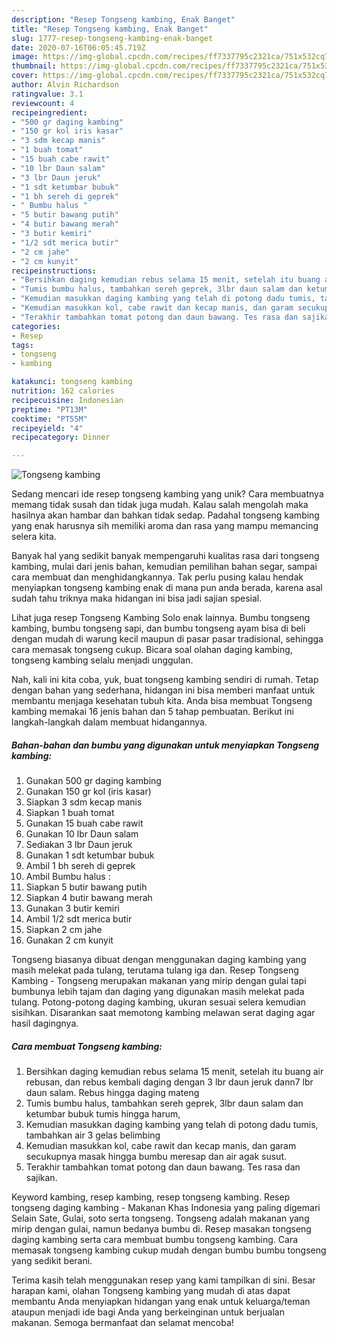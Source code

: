 ```yaml
---
description: "Resep Tongseng kambing, Enak Banget"
title: "Resep Tongseng kambing, Enak Banget"
slug: 1777-resep-tongseng-kambing-enak-banget
date: 2020-07-16T06:05:45.719Z
image: https://img-global.cpcdn.com/recipes/ff7337795c2321ca/751x532cq70/tongseng-kambing-foto-resep-utama.jpg
thumbnail: https://img-global.cpcdn.com/recipes/ff7337795c2321ca/751x532cq70/tongseng-kambing-foto-resep-utama.jpg
cover: https://img-global.cpcdn.com/recipes/ff7337795c2321ca/751x532cq70/tongseng-kambing-foto-resep-utama.jpg
author: Alvin Richardson
ratingvalue: 3.1
reviewcount: 4
recipeingredient:
- "500 gr daging kambing"
- "150 gr kol iris kasar"
- "3 sdm kecap manis"
- "1 buah tomat"
- "15 buah cabe rawit"
- "10 lbr Daun salam"
- "3 lbr Daun jeruk"
- "1 sdt ketumbar bubuk"
- "1 bh sereh di geprek"
- " Bumbu halus "
- "5 butir bawang putih"
- "4 butir bawang merah"
- "3 butir kemiri"
- "1/2 sdt merica butir"
- "2 cm jahe"
- "2 cm kunyit"
recipeinstructions:
- "Bersihkan daging kemudian rebus selama 15 menit, setelah itu buang air rebusan, dan rebus kembali daging dengan 3 lbr daun jeruk dann7 lbr daun salam. Rebus hingga daging mateng"
- "Tumis bumbu halus, tambahkan sereh geprek, 3lbr daun salam dan ketumbar bubuk tumis hingga harum,"
- "Kemudian masukkan daging kambing yang telah di potong dadu tumis, tambahkan air 3 gelas belimbing"
- "Kemudian masukkan kol, cabe rawit dan kecap manis, dan garam secukupnya masak hingga bumbu meresap dan air agak susut."
- "Terakhir tambahkan tomat potong dan daun bawang. Tes rasa dan sajikan."
categories:
- Resep
tags:
- tongseng
- kambing

katakunci: tongseng kambing 
nutrition: 162 calories
recipecuisine: Indonesian
preptime: "PT13M"
cooktime: "PT55M"
recipeyield: "4"
recipecategory: Dinner

---
```



![Tongseng kambing](https://img-global.cpcdn.com/recipes/ff7337795c2321ca/751x532cq70/tongseng-kambing-foto-resep-utama.jpg)

Sedang mencari ide resep tongseng kambing yang unik? Cara membuatnya memang tidak susah dan tidak juga mudah. Kalau salah mengolah maka hasilnya akan hambar dan bahkan tidak sedap. Padahal tongseng kambing yang enak harusnya sih memiliki aroma dan rasa yang mampu memancing selera kita.

Banyak hal yang sedikit banyak mempengaruhi kualitas rasa dari tongseng kambing, mulai dari jenis bahan, kemudian pemilihan bahan segar, sampai cara membuat dan menghidangkannya. Tak perlu pusing kalau hendak menyiapkan tongseng kambing enak di mana pun anda berada, karena asal sudah tahu triknya maka hidangan ini bisa jadi sajian spesial.

Lihat juga resep Tongseng Kambing Solo enak lainnya. Bumbu tongseng kambing, bumbu tongseng sapi, dan bumbu tongseng ayam bisa di beli dengan mudah di warung kecil maupun di pasar pasar tradisional, sehingga cara memasak tongseng cukup. Bicara soal olahan daging kambing, tongseng kambing selalu menjadi unggulan.


Nah, kali ini kita coba, yuk, buat tongseng kambing sendiri di rumah. Tetap dengan bahan yang sederhana, hidangan ini bisa memberi manfaat untuk membantu menjaga kesehatan tubuh kita. Anda bisa membuat Tongseng kambing memakai 16 jenis bahan dan 5 tahap pembuatan. Berikut ini langkah-langkah dalam membuat hidangannya.

<!--inarticleads1-->

##### Bahan-bahan dan bumbu yang digunakan untuk menyiapkan Tongseng kambing:

1. Gunakan 500 gr daging kambing
1. Gunakan 150 gr kol (iris kasar)
1. Siapkan 3 sdm kecap manis
1. Siapkan 1 buah tomat
1. Gunakan 15 buah cabe rawit
1. Gunakan 10 lbr Daun salam
1. Sediakan 3 lbr Daun jeruk
1. Gunakan 1 sdt ketumbar bubuk
1. Ambil 1 bh sereh di geprek
1. Ambil  Bumbu halus :
1. Siapkan 5 butir bawang putih
1. Siapkan 4 butir bawang merah
1. Gunakan 3 butir kemiri
1. Ambil 1/2 sdt merica butir
1. Siapkan 2 cm jahe
1. Gunakan 2 cm kunyit


Tongseng biasanya dibuat dengan menggunakan daging kambing yang masih melekat pada tulang, terutama tulang iga dan. Resep Tongseng Kambing - Tongseng merupakan makanan yang mirip dengan gulai tapi bumbunya lebih tajam dan daging yang digunakan masih melekat pada tulang. Potong-potong daging kambing, ukuran sesuai selera kemudian sisihkan. Disarankan saat memotong kambing melawan serat daging agar hasil dagingnya. 

<!--inarticleads2-->

##### Cara membuat Tongseng kambing:

1. Bersihkan daging kemudian rebus selama 15 menit, setelah itu buang air rebusan, dan rebus kembali daging dengan 3 lbr daun jeruk dann7 lbr daun salam. Rebus hingga daging mateng
1. Tumis bumbu halus, tambahkan sereh geprek, 3lbr daun salam dan ketumbar bubuk tumis hingga harum,
1. Kemudian masukkan daging kambing yang telah di potong dadu tumis, tambahkan air 3 gelas belimbing
1. Kemudian masukkan kol, cabe rawit dan kecap manis, dan garam secukupnya masak hingga bumbu meresap dan air agak susut.
1. Terakhir tambahkan tomat potong dan daun bawang. Tes rasa dan sajikan.


Keyword kambing, resep kambing, resep tongseng kambing. Resep tongseng daging kambing - Makanan Khas Indonesia yang paling digemari Selain Sate, Gulai, soto serta tongseng. Tongseng adalah makanan yang mirip dengan gulai, namun bedanya bumbu di. Resep masakan tongseng daging kambing serta cara membuat bumbu tongseng kambing. Cara memasak tongseng kambing cukup mudah dengan bumbu bumbu tongseng yang sedikit berani. 

Terima kasih telah menggunakan resep yang kami tampilkan di sini. Besar harapan kami, olahan Tongseng kambing yang mudah di atas dapat membantu Anda menyiapkan hidangan yang enak untuk keluarga/teman ataupun menjadi ide bagi Anda yang berkeinginan untuk berjualan makanan. Semoga bermanfaat dan selamat mencoba!
